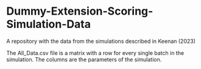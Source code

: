# Dummy-Extension-Scoring-Simulation-Data
A repository with the data from the simulations described in Keenan (2023)

The All_Data.csv file is a matrix with a row for every single batch in the simulation. The columns are the parameters of the simulation.
